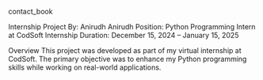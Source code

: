 contact_book

Internship Project
By: Anirudh Anirudh
Position: Python Programming Intern at CodSoft
Internship Duration: December 15, 2024 – January 15, 2025

Overview
This project was developed as part of my virtual internship at CodSoft. The primary objective was to enhance my Python programming skills while working on real-world applications.
